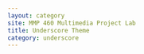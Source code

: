 ```yaml
---
layout: category
site: MMP 460 Multimedia Project Lab
title: Underscore Theme
category: underscore
---
```


